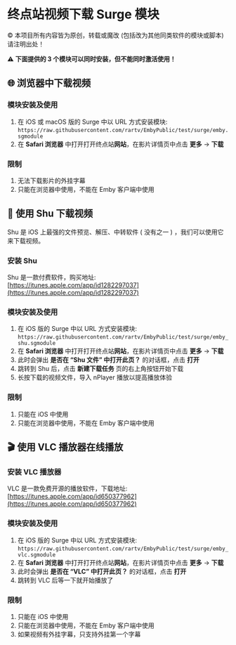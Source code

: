 # 终点站视频下载 Surge 模块

© 本项目所有内容皆为原创，转载或魔改 (包括改为其他同类软件的模块或脚本) 请注明出处！

⚠️ **下面提供的 3 个模块可以同时安装，但不能同时激活使用！**

## 🌐 浏览器中下载视频

### 模块安装及使用

1. 在 iOS 或 macOS 版的 Surge 中以 URL 方式安装模块: `https://raw.githubusercontent.com/rartv/EmbyPublic/test/surge/emby.sgmodule`
2. 在 **Safari 浏览器** 中打开打开终点站**网站**，在影片详情页中点击 **更多** -> **下载**

### 限制

1. 无法下载影片的外挂字幕
2. 只能在浏览器中使用，不能在 Emby 客户端中使用

## 📖 使用 Shu 下载视频

Shu 是 iOS 上最强的文件预览、解压、中转软件 ( 没有之一 ) ，我们可以使用它来下载视频。

### 安装 Shu

Shu 是一款付费软件，购买地址: [https://itunes.apple.com/app/id1282297037](https://itunes.apple.com/app/id1282297037)

### 模块安装及使用

1. 在 iOS 版的 Surge 中以 URL 方式安装模块: `https://raw.githubusercontent.com/rartv/EmbyPublic/test/surge/emby_shu.sgmodule`
2. 在 **Safari 浏览器** 中打开打开终点站**网站**，在影片详情页中点击 **更多** -> **下载**
3. 此时会弹出 **是否在 “Shu 文件” 中打开此页？** 的对话框，点击 **打开**
4. 跳转到 Shu 后，点击 **新建下载任务** 页的右上角按钮开始下载
5. 长按下载的视频文件，导入 nPlayer 播放以提高播放体验

### 限制

1. 只能在 iOS 中使用
2. 只能在浏览器中使用，不能在 Emby 客户端中使用

## 🎬 使用 VLC 播放器在线播放

### 安装 VLC 播放器

VLC 是一款免费开源的播放软件，下载地址: [https://itunes.apple.com/app/id650377962](https://itunes.apple.com/app/id650377962)

### 模块安装及使用

1. 在 iOS 版的 Surge 中以 URL 方式安装模块: `https://raw.githubusercontent.com/rartv/EmbyPublic/test/surge/emby_vlc.sgmodule`
2. 在 **Safari 浏览器** 中打开打开终点站**网站**，在影片详情页中点击 **更多** -> **下载**
3. 此时会弹出 **是否在 “VLC” 中打开此页？** 的对话框，点击 **打开**
4. 跳转到 VLC 后等一下就开始播放了

### 限制

1. 只能在 iOS 中使用
2. 只能在浏览器中使用，不能在 Emby 客户端中使用
3. 如果视频有外挂字幕，只支持外挂第一个字幕
